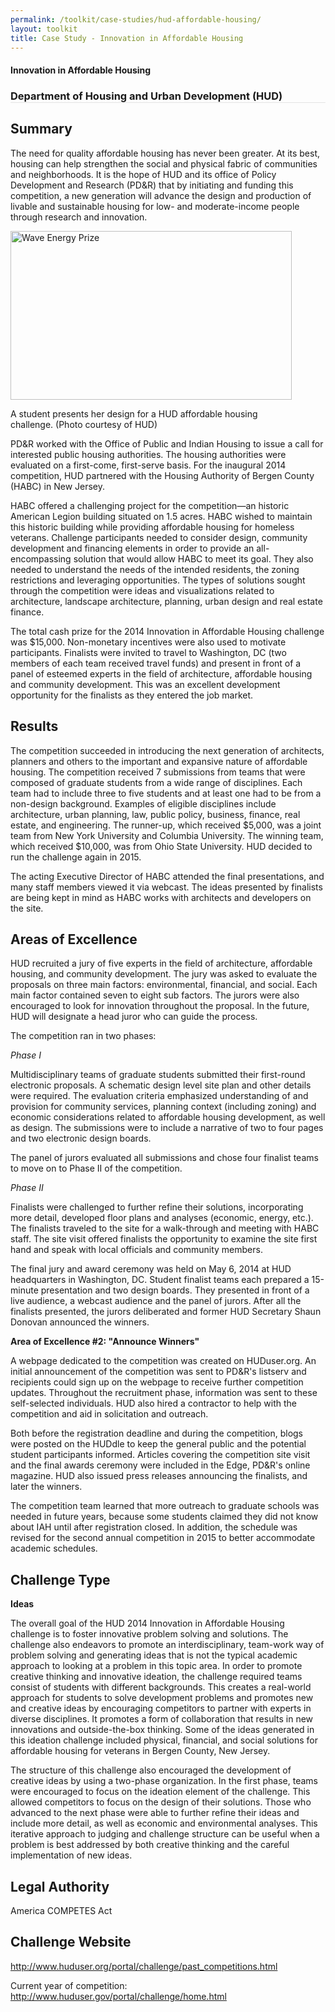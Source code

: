 ```yaml
---
permalink: /toolkit/case-studies/hud-affordable-housing/
layout: toolkit
title: Case Study - Innovation in Affordable Housing
---
```

<div class="grid-container padding-bottom-5">
  <div id="page-wrap">
    <div class="usa-grid">
      <article class="portfolio-article usa-prose usa-grid-full" id="9335" itemscope="" itemtype="http://schema.org/CreativeWork">
        <div class="portfolio-item-content">
          <figure class="media-wrap usa-grid-full">
          </figure>
          <section class="article-body-wrap usa-prose desktop:grid-col-9">
            <section class="portfolio-detail-description">
              <div class="body-text clearfix" itemprop="description">
                <h1>Innovation in Affordable Housing</h1>
                <h3 style="border-bottom: 1px solid #e4e4e4;">Department of Housing and Urban Development (HUD)</h3>
                <h2>Summary</h2>
                <p>The need for quality affordable housing has never been greater. At its best, housing can help strengthen the social and physical fabric of communities and neighborhoods. It is the hope of HUD and its office of Policy Development and Research (PD&R) that by initiating and funding this competition, a new generation will advance the design and production of livable and sustainable housing for low- and moderate-income people through research and innovation.</p>
                <p></p>
                <!--Feature Image-->
                <div class="wp-caption alignleft" style="max-width: 460px">
                  <a href="{{ site.baseurl }}/assets/images/toolkit/case-studies/HUD-Innovation-in-Affordable-Housing-Student-Design-e1474485324351.jpg">
                    <img class="wp-image-9360" src="{{ site.baseurl }}/assets/images/toolkit/case-studies/HUD-Innovation-in-Affordable-Housing-Student-Design-e1474485324351.jpg" alt="Wave Energy Prize" sizes="(max-width: 450px) 100vw, 450px" width="450" height="270" />
                  </a>
                  <p class="wp-caption-text mt-0">A student presents her design for a HUD affordable housing challenge. (Photo courtesy of HUD)</p>
                  <!-- <p class="wp-caption-text">Hidden Signals Challenge Logo</p> -->
                </div>
                <p>PD&R worked with the Office of Public and Indian Housing to issue a call for interested public housing authorities. The housing authorities were evaluated on a first-come, first-serve basis. For the inaugural 2014 competition, HUD partnered with the Housing Authority of Bergen County (HABC) in New Jersey.</p>
                <p>HABC offered a challenging project for the competition—an historic American Legion building situated on 1.5 acres. HABC wished to maintain this historic building while providing affordable housing for homeless veterans. Challenge participants needed to consider design, community development and financing elements in order to provide an all-encompassing solution that would allow HABC to meet its goal. They also needed to understand the needs of the intended residents, the zoning restrictions and leveraging opportunities. The types of solutions sought through the competition were ideas and visualizations related to architecture, landscape architecture, planning, urban design and real estate finance.</p>
                <p>The total cash prize for the 2014 Innovation in Affordable Housing challenge was $15,000. Non-monetary incentives were also used to motivate participants. Finalists were invited to travel to Washington, DC (two members of each team received travel funds) and present in front of a panel of esteemed experts in the field of architecture, affordable housing and community development. This was an excellent development opportunity for the finalists as they entered the job market.</p>
                <h2>Results</h2>
                <p>The competition succeeded in introducing the next generation of architects, planners and others to the important and expansive nature of affordable housing. The competition received 7 submissions from teams that were composed of graduate students from a wide range of disciplines. Each team had to include three to five students and at least one had to be from a non-design background. Examples of eligible disciplines include architecture, urban planning, law, public policy, business, finance, real estate, and engineering. The runner-up, which received $5,000, was a joint team from New York University and Columbia University. The winning team, which received $10,000, was from Ohio State University. HUD decided to run the challenge again in 2015.</p>
                <p>The acting Executive Director of HABC attended the final presentations, and many staff members viewed it via webcast. The ideas presented by finalists are being kept in mind as HABC works with architects and developers on the site.</p>
                <h2>Areas of Excellence</h2>
                <p>HUD recruited a jury of five experts in the field of architecture, affordable housing, and community development. The jury was asked to evaluate the proposals on three main factors: environmental, financial, and social. Each main factor contained seven to eight sub factors. The jurors were also encouraged to look for innovation throughout the proposal. In the future, HUD will designate a head juror who can guide the process.</p>
                <p>The competition ran in two phases:</p>
                <p><i>Phase I</i></p>
                <p>Multidisciplinary teams of graduate students submitted their first-round electronic proposals. A schematic design level site plan and other details were required. The evaluation criteria emphasized understanding of and provision for community services, planning context (including zoning) and economic considerations related to affordable housing development, as well as design. The submissions were to include a narrative of two to four pages and two electronic design boards.</p>
                <p>The panel of jurors evaluated all submissions and chose four finalist teams to move on to Phase II of the competition.</p>
                <p><i>Phase II</i></p>
                <p>Finalists were challenged to further refine their solutions, incorporating more detail, developed floor plans and analyses (economic, energy, etc.). The finalists traveled to the site for a walk-through and meeting with HABC staff. The site visit offered finalists the opportunity to examine the site first hand and speak with local officials and community members.</p>
                <p>The final jury and award ceremony was held on May 6, 2014 at HUD headquarters in Washington, DC. Student finalist teams each prepared a 15-minute presentation and two design boards. They presented in front of a live audience, a webcast audience and the panel of jurors. After all the finalists presented, the jurors deliberated and former HUD Secretary Shaun Donovan announced the winners.</p>
                <p><b>Area of Excellence #2: "Announce Winners"</b></p>
                <p>A webpage dedicated to the competition was created on HUDuser.org. An initial announcement of the competition was sent to PD&R's listserv and recipients could sign up on the webpage to receive further competition updates. Throughout the recruitment phase, information was sent to these self-selected individuals. HUD also hired a contractor to help with the competition and aid in solicitation and outreach.</p>
                <p>Both before the registration deadline and during the competition, blogs were posted on the HUDdle to keep the general public and the potential student participants informed. Articles covering the competition site visit and the final awards ceremony were included in the Edge, PD&R's online magazine. HUD also issued press releases announcing the finalists, and later the winners.</p>
                <p>The competition team learned that more outreach to graduate schools was needed in future years, because some students claimed they did not know about IAH until after registration closed. In addition, the schedule was revised for the second annual competition in 2015 to better accommodate academic schedules.</p>
                <h2>Challenge Type</h2>
                <p><b>Ideas</b></p>
                <p>The overall goal of the HUD 2014 Innovation in Affordable Housing challenge is to foster innovative problem solving and solutions.  The challenge also endeavors to promote an interdisciplinary, team-work way of problem solving and generating ideas that is not the typical academic approach to looking at a problem in this topic area.  In order to promote creative thinking and innovative ideation, the challenge required teams consist of students with different backgrounds.  This creates a real-world approach for students to solve development problems and promotes new and creative ideas by encouraging competitors to partner with experts in diverse disciplines.  It promotes a form of collaboration that results in new innovations and outside-the-box thinking.  Some of the ideas generated in this ideation challenge included physical, financial, and social solutions for affordable housing for veterans in Bergen County, New Jersey.</p>
                <p>The structure of this challenge also encouraged the development of creative ideas by using a two-phase organization. In the first phase, teams were encouraged to focus on the ideation element of the challenge. This allowed competitors to focus on the design of their solutions. Those who advanced to the next phase were able to further refine their ideas and include more detail, as well as economic and environmental analyses. This iterative approach to judging and challenge structure can be useful when a problem is best addressed by both creative thinking and the careful implementation of new ideas.</p>
                <h2>Legal Authority</h2>
                <p>America COMPETES Act</p>
                <h2>Challenge Website</h2>
                <p>
                  <a href="http://www.huduser.org/portal/challenge/past_competitions.html">http://www.huduser.org/portal/challenge/past_competitions.html</a>
                </p>
                <p>Current year of competition: <a href="http://www.huduser.gov/portal/challenge/home.html">http://www.huduser.gov/portal/challenge/home.html</a>
                </p>
              </div>
            </section>
          </section>
        </div>
      </article>
    </div>
  </div>
</div>
